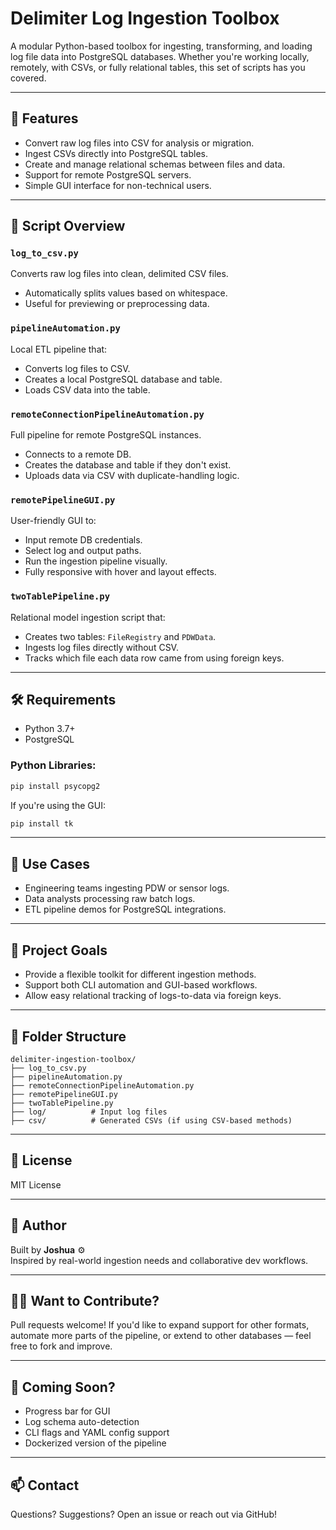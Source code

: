 # Delimiter Log Ingestion Toolbox

A modular Python-based toolbox for ingesting, transforming, and loading log file data into PostgreSQL databases. Whether you're working locally, remotely, with CSVs, or fully relational tables, this set of scripts has you covered.

---

## 🚀 Features

- Convert raw log files into CSV for analysis or migration.
- Ingest CSVs directly into PostgreSQL tables.
- Create and manage relational schemas between files and data.
- Support for remote PostgreSQL servers.
- Simple GUI interface for non-technical users.

---

## 📁 Script Overview

### `log_to_csv.py`
Converts raw log files into clean, delimited CSV files.
- Automatically splits values based on whitespace.
- Useful for previewing or preprocessing data.

### `pipelineAutomation.py`
Local ETL pipeline that:
- Converts log files to CSV.
- Creates a local PostgreSQL database and table.
- Loads CSV data into the table.

### `remoteConnectionPipelineAutomation.py`
Full pipeline for remote PostgreSQL instances.
- Connects to a remote DB.
- Creates the database and table if they don't exist.
- Uploads data via CSV with duplicate-handling logic.

### `remotePipelineGUI.py`
User-friendly GUI to:
- Input remote DB credentials.
- Select log and output paths.
- Run the ingestion pipeline visually.
- Fully responsive with hover and layout effects.

### `twoTablePipeline.py`
Relational model ingestion script that:
- Creates two tables: `FileRegistry` and `PDWData`.
- Ingests log files directly without CSV.
- Tracks which file each data row came from using foreign keys.

---

## 🛠 Requirements

- Python 3.7+
- PostgreSQL

### Python Libraries:

```bash
pip install psycopg2
```

If you're using the GUI:

```bash
pip install tk
```

---

## 🧠 Use Cases

- Engineering teams ingesting PDW or sensor logs.
- Data analysts processing raw batch logs.
- ETL pipeline demos for PostgreSQL integrations.

---

## 📌 Project Goals

- Provide a flexible toolkit for different ingestion methods.
- Support both CLI automation and GUI-based workflows.
- Allow easy relational tracking of logs-to-data via foreign keys.

---

## 📂 Folder Structure

```
delimiter-ingestion-toolbox/
├── log_to_csv.py
├── pipelineAutomation.py
├── remoteConnectionPipelineAutomation.py
├── remotePipelineGUI.py
├── twoTablePipeline.py
├── log/          # Input log files
├── csv/          # Generated CSVs (if using CSV-based methods)
```

---

## 📜 License

MIT License

---

## 👋 Author

Built by **Joshua** ⚙️  
Inspired by real-world ingestion needs and collaborative dev workflows.

---

## 🙋‍♂️ Want to Contribute?

Pull requests welcome! If you'd like to expand support for other formats, automate more parts of the pipeline, or extend to other databases — feel free to fork and improve.

---

## 🧪 Coming Soon?

- Progress bar for GUI
- Log schema auto-detection
- CLI flags and YAML config support
- Dockerized version of the pipeline

---

## 📫 Contact

Questions? Suggestions? Open an issue or reach out via GitHub!
